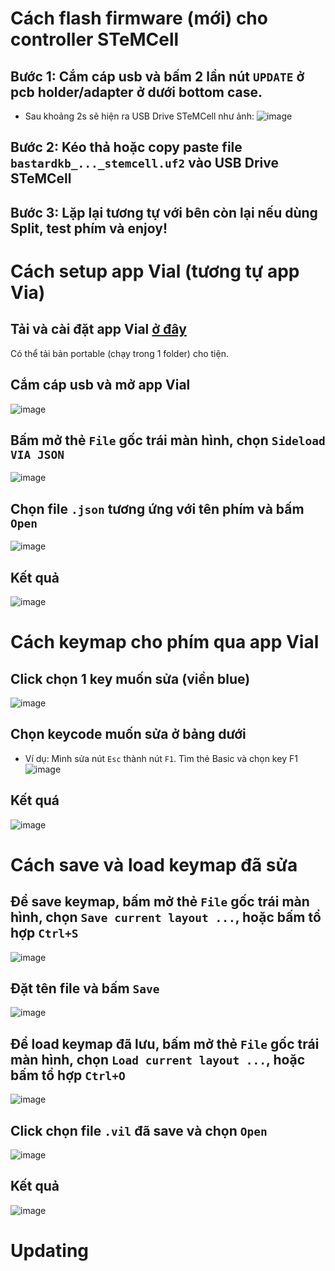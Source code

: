 # Cách flash firmware (mới) cho controller STeMCell
## Bước 1: Cắm cáp usb và bấm 2 lần nút `UPDATE` ở pcb holder/adapter ở dưới bottom case. 
- Sau khoảng 2s sẽ hiện ra USB Drive STeMCell như ảnh:
![image](https://user-images.githubusercontent.com/95753855/177046044-9e225d21-bf4f-4f1e-8506-649992996963.png)

## Bước 2: Kéo thả hoặc copy paste file `bastardkb_..._stemcell.uf2` vào USB Drive STeMCell

## Bước 3: Lặp lại tương tự với bên còn lại nếu dùng Split, test phím và enjoy!

# Cách setup app Vial (tương tự app Via)

## Tải và cài đặt app Vial [ở đây](https://get.vial.today/download/) 
Có thể tải bản portable (chạy trong 1 folder) cho tiện.

## Cắm cáp usb và mở app Vial
![image](https://user-images.githubusercontent.com/95753855/177046865-d175d9e0-9bb2-4955-9a0b-24a160957f76.png)

## Bấm mở thẻ `File` gốc trái màn hình, chọn `Sideload VIA JSON`
![image](https://user-images.githubusercontent.com/95753855/177046891-d1cf46e3-fccc-4689-9f3d-fdc5963ffad9.png)

## Chọn file `.json` tương ứng với tên phím và bấm `Open`
![image](https://user-images.githubusercontent.com/95753855/177046976-53c57afe-ffdc-481f-ada7-79ff7884b85a.png)

## Kết quả
![image](https://user-images.githubusercontent.com/95753855/177047067-b73b56b0-501d-4c12-8016-2e3670c347fe.png)

# Cách keymap cho phím qua app Vial

## Click chọn 1 key muốn sửa (viền blue)
![image](https://user-images.githubusercontent.com/95753855/177047153-ad2e0a34-eae7-4c7e-b720-5fc3e9d886f6.png)
## Chọn keycode muốn sửa ở bảng dưới
- Ví dụ: Mình sửa nút `Esc` thành nút `F1`. Tìm thẻ Basic và chọn key F1
![image](https://user-images.githubusercontent.com/95753855/177047191-d507a91b-a6e8-4a2e-bf36-92d618cba8d9.png)

## Kết quá
![image](https://user-images.githubusercontent.com/95753855/177047309-8a01d5a0-8814-495a-9659-66e3f7a55994.png)

# Cách save và load keymap đã sửa
## Để save keymap, bấm mở thẻ `File` gốc trái màn hình, chọn `Save current layout ...`, hoặc bấm tổ hợp `Ctrl+S`
![image](https://user-images.githubusercontent.com/95753855/177047365-8f4ca8c5-2ae4-4112-9535-e5181898db40.png)

## Đặt tên file và bấm `Save`
![image](https://user-images.githubusercontent.com/95753855/177047454-72d93504-fbd4-49a4-9fbf-edd96c9535de.png)

## Để load keymap đã lưu, bấm mở thẻ `File` gốc trái màn hình, chọn `Load current layout ...`, hoặc bấm tổ hợp `Ctrl+O`
![image](https://user-images.githubusercontent.com/95753855/177047503-f0fddfaa-a17f-4c38-b245-263e8490986e.png)
## Click chọn file `.vil` đã save và chọn `Open`
![image](https://user-images.githubusercontent.com/95753855/177047533-1e7fe5a7-7049-47d1-bf7a-0bb3ebc1af40.png)
## Kết quả
![image](https://user-images.githubusercontent.com/95753855/177047592-46ddc7e2-b15a-4381-8be1-cb8f81481fb9.png)



# Updating




